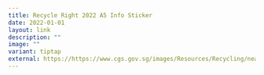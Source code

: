 ```yaml
---
title: Recycle Right 2022 A5 Info Sticker
date: 2022-01-01
layout: link
description: ""
image: ""
variant: tiptap
external: https://https://www.cgs.gov.sg/images/Resources/Recycling/nea_recycleright_chutesticker1_a554939e3994064c668a41fd43bac0b727.jpg
---
```

